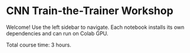 # CNN Train-the-Trainer Workshop


Welcome! Use the left sidebar to navigate. Each notebook installs its own dependencies and can run on Colab GPU.

Total course time: 3 hours.
